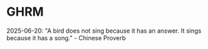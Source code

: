 # GHRM

2025-06-20: "A bird does not sing because it has an answer. It sings because it has a song." - Chinese Proverb